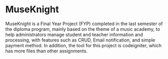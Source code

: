 # MuseKnight
MuseKnight is a Final Year Project (FYP) completed in the last semester of the diploma program, mainly based on the theme of a music academy, to help administrators manage student and teacher information and processing, with features such as CRUD, Email notification, and simple payment method. In addition, the tool for this project is codeigniter, which has more files than other assignments.
